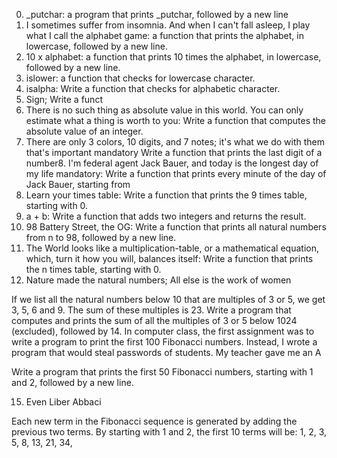 0. _putchar: a program that prints _putchar, followed by a new line
1. I sometimes suffer from insomnia. And when I can't fall asleep, I play what I call the alphabet game:  a function that prints the alphabet, in lowercase, followed by a new line.
2. 10 x alphabet: a function that prints 10 times the alphabet, in lowercase, followed by a new line.
3. islower: a function that checks for lowercase character.
4. isalpha: Write a function that checks for alphabetic character.
5. Sign; Write a funct
6. There is no such thing as absolute value in this world. You can only estimate what a thing is worth to you: Write a function that computes the absolute value of an integer.
7. There are only 3 colors, 10 digits, and 7 notes; it's what we do with them that's important mandatory Write a function that prints the last digit of a number8. I'm federal agent Jack Bauer, and today is the longest day of my life
mandatory: Write a function that prints every minute of the day of Jack Bauer, starting from
9. Learn your times table: Write a function that prints the 9 times table, starting with 0.
10. a + b: Write a function that adds two integers and returns the result.
11. 98 Battery Street, the OG: Write a function that prints all natural numbers from n to 98, followed by a new line.
12. The World looks like a multiplication-table, or a mathematical equation, which, turn it how you will, balances itself: Write a function that prints the n times table, starting with 0.
13. Nature made the natural numbers; All else is the work of women

If we list all the natural numbers below 10 that are multiples of 3 or 5, we get 3, 5, 6 and 9. The sum of these multiples is 23. Write a program that computes and prints the sum of all the multiples of 3 or 5 below 1024 (excluded), followed by
14. In computer class, the first assignment was to write a program to print the first 100 Fibonacci numbers. Instead, I wrote a program that would steal passwords of students. My teacher gave me an A

Write a program that prints the first 50 Fibonacci numbers, starting with 1 and 2, followed by a new line.

15. Even Liber Abbaci

Each new term in the Fibonacci sequence is generated by adding the previous two terms. By starting with 1 and 2, the first 10 terms will be: 1, 2, 3, 5, 8, 13, 21, 34, 
